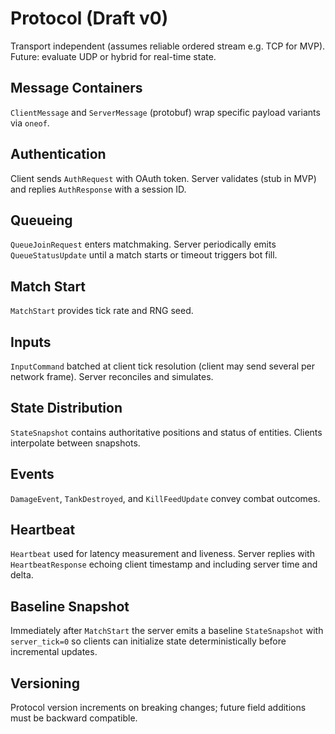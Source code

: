 # Protocol (Draft v0)

Transport independent (assumes reliable ordered stream e.g. TCP for MVP). Future: evaluate UDP or hybrid for real-time state.

## Message Containers
`ClientMessage` and `ServerMessage` (protobuf) wrap specific payload variants via `oneof`.

## Authentication
Client sends `AuthRequest` with OAuth token. Server validates (stub in MVP) and replies `AuthResponse` with a session ID.

## Queueing
`QueueJoinRequest` enters matchmaking. Server periodically emits `QueueStatusUpdate` until a match starts or timeout triggers bot fill.

## Match Start
`MatchStart` provides tick rate and RNG seed.

## Inputs
`InputCommand` batched at client tick resolution (client may send several per network frame). Server reconciles and simulates.

## State Distribution
`StateSnapshot` contains authoritative positions and status of entities. Clients interpolate between snapshots.

## Events
`DamageEvent`, `TankDestroyed`, and `KillFeedUpdate` convey combat outcomes.

## Heartbeat
`Heartbeat` used for latency measurement and liveness. Server replies with `HeartbeatResponse` echoing client timestamp and including server time and delta.

## Baseline Snapshot
Immediately after `MatchStart` the server emits a baseline `StateSnapshot` with `server_tick=0` so clients can initialize state deterministically before incremental updates.

## Versioning
Protocol version increments on breaking changes; future field additions must be backward compatible.
